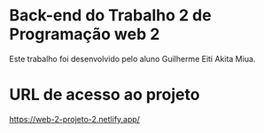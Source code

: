 # Back-end do Trabalho 2 de Programação web 2
Este trabalho foi desenvolvido pelo aluno Guilherme Eiti Akita Miua.

# URL de acesso ao projeto
https://web-2-projeto-2.netlify.app/

